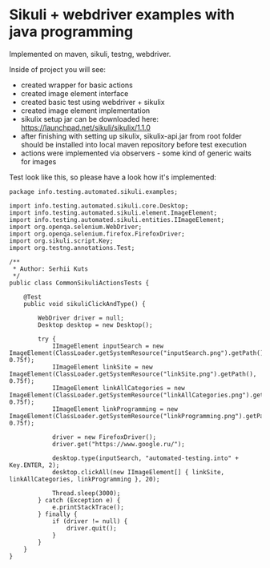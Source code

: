Sikuli + webdriver examples with java programming
======

Implemented on maven, sikuli, testng, webdriver.

Inside of project you will see: 
 
 - created wrapper for basic actions
 - created image element interface
 - created basic test using webdriver + sikulix
 - created image element implementation
 - sikulix setup jar can be downloaded here: https://launchpad.net/sikuli/sikulix/1.1.0
 - after finishing with setting up sikulix, sikulix-api.jar from root folder should be installed into local maven repository before test execution
 - actions were implemented via observers - some kind of generic waits for images


Test look like this, so please have a look how it's implemented:
```
package info.testing.automated.sikuli.examples;

import info.testing.automated.sikuli.core.Desktop;
import info.testing.automated.sikuli.element.ImageElement;
import info.testing.automated.sikuli.entities.IImageElement;
import org.openqa.selenium.WebDriver;
import org.openqa.selenium.firefox.FirefoxDriver;
import org.sikuli.script.Key;
import org.testng.annotations.Test;

/**
 * Author: Serhii Kuts
 */
public class CommonSikuliActionsTests {

    @Test
    public void sikuliClickAndType() {

        WebDriver driver = null;
        Desktop desktop = new Desktop();

        try {
            IImageElement inputSearch = new ImageElement(ClassLoader.getSystemResource("inputSearch.png").getPath(), 0.75f);
            IImageElement linkSite = new ImageElement(ClassLoader.getSystemResource("linkSite.png").getPath(), 0.75f);
            IImageElement linkAllCategories = new ImageElement(ClassLoader.getSystemResource("linkAllCategories.png").getPath(), 0.75f);
            IImageElement linkProgramming = new ImageElement(ClassLoader.getSystemResource("linkProgramming.png").getPath(), 0.75f);

            driver = new FirefoxDriver();
            driver.get("https://www.google.ru/");

            desktop.type(inputSearch, "automated-testing.into" + Key.ENTER, 2);
            desktop.clickAll(new IImageElement[] { linkSite, linkAllCategories, linkProgramming }, 20);

            Thread.sleep(3000);
        } catch (Exception e) {
            e.printStackTrace();
        } finally {
            if (driver != null) {
                driver.quit();
            }
        }
    }
}
```
